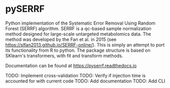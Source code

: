 # pySERRF
Python implementation of the Systematic Error Removal Using Random Forest (SERRF) algorithm.
SERRF is a qc-based sample normalization method designed for large-scale untargeted metabolomics data.
The method was developed by the Fan et al. in 2015 (see https://slfan2013.github.io/SERRF-online/).
This is simply an attempt to port its functionality from R to python.
The package structure is based on SKlearn's transformers, with fit and transform methods.

Documentation can be found at https://pyserrf.readthedocs.io


TODO: Implement cross-validation
TODO: Verify if injection time is accounted for with current code
TODO: Add documentation
TODO: Add CLI

